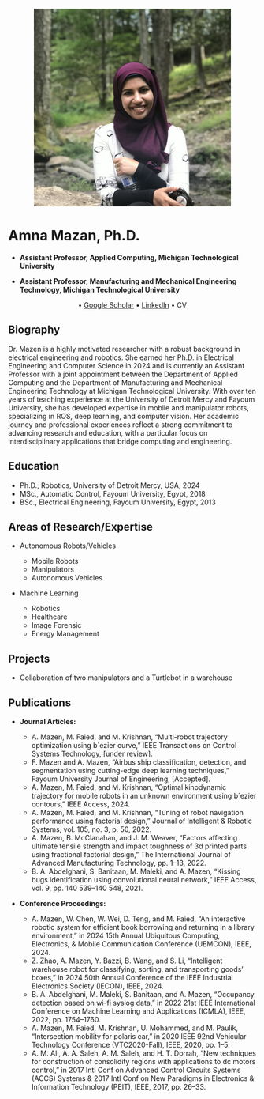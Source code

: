 
<figure>
<p align="center">
<img width="400" alt="" src="/Assets/images/Amna-Mazen.png">
</p>
</figure>

# Amna Mazan, Ph.D.
* **Assistant Professor, Applied Computing, Michigan Technological University**

* **Assistant Professor, Manufacturing and Mechanical Engineering Technology, Michigan Technological University**

<div align="center">
    • <a href="https://scholar.google.com/citations?user=gAifF_oAAAAJ&hl=en">Google Scholar</a> • 
    <a href="https://www.linkedin.com/in/amna-mazen-a73755a7">LinkedIn</a> • 
    CV
</div>

 

## Biography
Dr. Mazen is a highly motivated researcher with a robust background in electrical engineering and robotics. She earned her Ph.D. in Electrical Engineering and Computer Science in 2024 and is currently an Assistant Professor with a joint appointment between the Department of Applied Computing and the Department of Manufacturing and Mechanical Engineering Technology at Michigan Technological University. With over ten years of teaching experience at the University of Detroit Mercy and Fayoum University, she has developed expertise in mobile and manipulator robots, specializing in ROS, deep learning, and computer vision. Her academic journey and professional experiences reflect a strong commitment to advancing research and education, with a particular focus on interdisciplinary applications that bridge computing and engineering.

## Education
* Ph.D., Robotics, University of Detroit Mercy, USA, 2024
* MSc., Automatic Control, Fayoum University, Egypt, 2018
* BSc., Electrical Engineering, Fayoum University, Egypt, 2013
  
## Areas of Research/Expertise
* Autonomous Robots/Vehicles

  * Mobile Robots
  * Manipulators
  * Autonomous Vehicles
  
* Machine Learning

  * Robotics
  * Healthcare
  * Image Forensic
  * Energy Management


## Projects
* Collaboration of two manipulators and a Turtlebot in a warehouse

## Publications

* **Journal Articles:**
  * A. Mazen, M. Faied, and M. Krishnan, “Multi-robot trajectory optimization using b´ezier curve,” IEEE
  Transactions on Control Systems Technology, [under review].
  * F. Mazen and A. Mazen, “Airbus ship classification, detection, and segmentation using cutting-edge deep
  learning techniques,” Fayoum University Journal of Engineering, [Accepted].
  * A. Mazen, M. Faied, and M. Krishnan, “Optimal kinodynamic trajectory for mobile robots in an
  unknown environment using b´ezier contours,” IEEE Access, 2024.
  * A. Mazen, M. Faied, and M. Krishnan, “Tuning of robot navigation performance using factorial design,”
  Journal of Intelligent & Robotic Systems, vol. 105, no. 3, p. 50, 2022.
  * A. Mazen, B. McClanahan, and J. M. Weaver, “Factors affecting ultimate tensile strength and impact
  toughness of 3d printed parts using fractional factorial design,” The International Journal of Advanced
  Manufacturing Technology, pp. 1–13, 2022.
  * B. A. Abdelghani, S. Banitaan, M. Maleki, and A. Mazen, “Kissing bugs identification using
  convolutional neural network,” IEEE Access, vol. 9, pp. 140 539–140 548, 2021.

* **Conference Proceedings:**
  * A. Mazen, W. Chen, W. Wei, D. Teng, and M. Faied, “An interactive robotic system for efficient book
  borrowing and returning in a library environment,” in 2024 15th Annual Ubiquitous Computing,
  Electronics, & Mobile Communication Conference (UEMCON), IEEE, 2024.
  * Z. Zhao, A. Mazen, Y. Bazzi, B. Wang, and S. Li, “Intelligent warehouse robot for classifying, sorting,
  and transporting goods’ boxes,” in 2024 50th Annual Conference of the IEEE Industrial Electronics
  Society (IECON), IEEE, 2024.
  * B. A. Abdelghani, M. Maleki, S. Banitaan, and A. Mazen, “Occupancy detection based on wi-fi syslog
  data,” in 2022 21st IEEE International Conference on Machine Learning and Applications (ICMLA),
  IEEE, 2022, pp. 1754–1760.
  * A. Mazen, M. Faied, M. Krishnan, U. Mohammed, and M. Paulik, “Intersection mobility for polaris car,”
  in 2020 IEEE 92nd Vehicular Technology Conference (VTC2020-Fall), IEEE, 2020, pp. 1–5.
  * A. M. Ali, A. A. Saleh, A. M. Saleh, and H. T. Dorrah, “New techniques for construction of consolidity
  regions with applications to dc motors control,” in 2017 Intl Conf on Advanced Control Circuits Systems
  (ACCS) Systems & 2017 Intl Conf on New Paradigms in Electronics & Information Technology (PEIT),
  IEEE, 2017, pp. 26–33.

 
